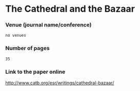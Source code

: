 # The Cathedral and the Bazaar

### Venue (journal name/conference)
```
no venues
```
### Number of pages
```
35
```
### Link to the paper online

http://www.catb.org/esr/writings/cathedral-bazaar/
